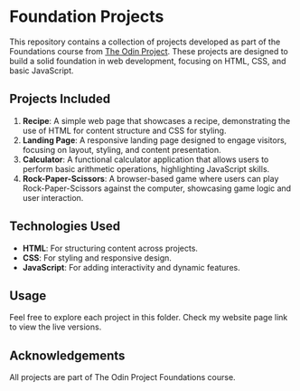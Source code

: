 # Foundation Projects

This repository contains a collection of projects developed as part of the Foundations course from [The Odin Project](https://www.theodinproject.com/). These projects are designed to build a solid foundation in web development, focusing on HTML, CSS, and basic JavaScript.

## Projects Included

1. **Recipe**: A simple web page that showcases a recipe, demonstrating the use of HTML for content structure and CSS for styling.
2. **Landing Page**: A responsive landing page designed to engage visitors, focusing on layout, styling, and content presentation.
3. **Calculator**: A functional calculator application that allows users to perform basic arithmetic operations, highlighting JavaScript skills.
4. **Rock-Paper-Scissors**: A browser-based game where users can play Rock-Paper-Scissors against the computer, showcasing game logic and user interaction.
## Technologies Used

- **HTML**: For structuring content across projects.
- **CSS**: For styling and responsive design.
- **JavaScript**: For adding interactivity and dynamic features.

## Usage

Feel free to explore each project in this folder. Check my website page link to view the live versions.

## Acknowledgements

All projects are part of The Odin Project Foundations course.